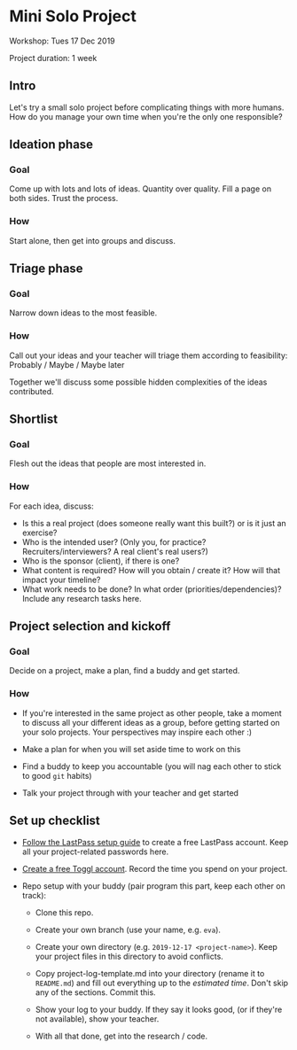 # Mini Solo Project

Workshop: Tues 17 Dec 2019

Project duration: 1 week

## Intro

Let's try a small solo project before complicating things with more humans. How do you manage your own time when you're the only one responsible?

## Ideation phase

### Goal

Come up with lots and lots of ideas. Quantity over quality. Fill a page on both sides. Trust the process.

### How

Start alone, then get into groups and discuss.


## Triage phase

### Goal

Narrow down ideas to the most feasible.

### How

Call out your ideas and your teacher will triage them according to feasibility:
Probably / Maybe / Maybe later

Together we'll discuss some possible hidden complexities of the ideas contributed.


## Shortlist

### Goal

Flesh out the ideas that people are most interested in.

### How

For each idea, discuss:

- Is this a real project (does someone really want this built?) or is it just an exercise?
- Who is the intended user? (Only you, for practice? Recruiters/interviewers? A real client's real users?)
- Who is the sponsor (client), if there is one?
- What content is required? How will you obtain / create it? How will that impact your timeline?
- What work needs to be done? In what order (priorities/dependencies)? Include any research tasks here.

## Project selection and kickoff

### Goal

Decide on a project, make a plan, find a buddy and get started.

### How

- If you're interested in the same project as other people, take a moment to discuss all your different ideas as a group, before getting started on your solo projects. Your perspectives may inspire each other :)

- Make a plan for when you will set aside time to work on this

- Find a buddy to keep you accountable (you will nag each other to stick to good `git` habits)

- Talk your project through with your teacher and get started


## Set up checklist

- [Follow the LastPass setup guide](LastPass-setup-guide.md) to create a free LastPass account. Keep all your project-related passwords here.
- [Create a free Toggl account](https://toggl.com/). Record the time you spend on your project.

- Repo setup with your buddy (pair program this part, keep each other on track):

    - Clone this repo.
    - Create your own branch (use your name, e.g. `eva`).
    - Create your own directory (e.g. `2019-12-17 <project-name>`). Keep your project files in this directory to avoid conflicts.
    - Copy project-log-template.md into your directory (rename it to `README.md`) and fill out everything up to the _estimated time_. Don't skip any of the sections. Commit this.
    - Show your log to your buddy. If they say it looks good, (or if they're not available), show your teacher.

    - With all that done, get into the research / code.
